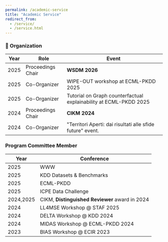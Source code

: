 ```yaml
---
permalink: /academic-service
title: "Academic Service"
redirect_from: 
  - /service/
  - /service.html
---
```



### 🌟 Organization

| Year | Role | Event |
|------|---------| -------- |
| 2025 | Proceedings Chair | **WSDM 2026** |
| 2025 | Co-Organizer | WIPE-OUT workshop at ECML-PKDD 2025 |
| 2025 | Co-Organizer | Tutorial on Graph counterfactual explainability at ECML-PKDD 2025 |
| 2024 | Proceedings Chair | **CIKM 2024** |
| 2024 | Co-Organizer | "Territori Aperti: dai risultati alle sfide future" event. |



### Program Committee Member

| Year | Conference |
|------|--------------|
| 2025 | WWW |
| 2025 | KDD Datasets & Benchmarks |
| 2025 | ECML-PKDD |
| 2025 | ICPE Data Challenge |
| 2024,2025 | CIKM, **Distinguished Reviewer** award in 2024 |
| 2024 | LL4MSE Workshop @ STAF 2025 |
| 2024 | DELTA Workshop @ KDD 2024 |
| 2024 | MIDAS Workshop @ ECML-PKDD 2024  |
| 2023 | BIAS Workshop @ ECIR 2023 |

